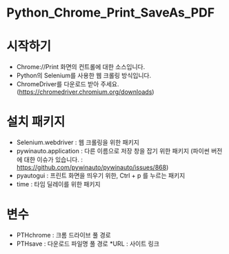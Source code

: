 # Python_Chrome_Print_SaveAs_PDF

# 시작하기 
* Chrome://Print 화면의 컨트롤에 대한 소스입니다. 
* Python의 Selenium를 사용한 웹 크롤링 방식입니다. 
* ChromeDriver를 다운로드 받아 주세요. 
(https://chromedriver.chromium.org/downloads)   

# 설치 패키지 
* Selenium.webdriver : 웹 크롤링을 위한 패키지 
* pywinauto.application : 다른 이름으로 저장 창을 잡기 위한 패키지
(파이썬 버전에 대한 이슈가 있습니다. : https://github.com/pywinauto/pywinauto/issues/868)
* pyautogui : 프린트 화면을 띄우기 위한, Ctrl + p 를 누르는 패키지 
* time : 타임 딜레이를 위한 패키지  

# 변수 
* PTHchrome : 크롬 드라이브 풀 경로 
* PTHsave : 다운로드 파일명 풀 경로 *URL : 사이트 링크
